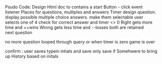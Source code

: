 Psudo Code:
Design Html doc to contains a start Button - click event listener
Places for questions, mulitples and answers
Timer design
question.
display possible multiple choice answers.
make them selectable
user selects one of 4
check for correct answer and timer <> 0
Right gets more time and ++wins 
Wrong gets less time and --losses
both are retained  
next question

no more question looped through query 
or when timer is zero
game is over




confirm : user saves typein intials and save
only save if 
Somehwere to bring up History based on initals

